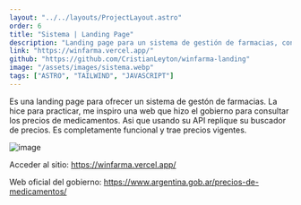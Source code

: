 ```yaml
---
layout: "../../layouts/ProjectLayout.astro"
order: 6
title: "Sistema | Landing Page"
description: "Landing page para un sistema de gestión de farmacias, con un buscador de precios de medicamentos incorpodaro, la armé como propuesta para mejorar la actual."
link: "https://winfarma.vercel.app/"
github: "https://github.com/CristianLeyton/winfarma-landing"
image: "/assets/images/sistema.webp"
tags: ["ASTRO", "TAILWIND", "JAVASCRIPT"]
---
```


Es una landing page para ofrecer un sistema de gestón de farmacias. La hice para practicar, me inspiro una web que hizo el gobierno para consultar los precios de medicamentos. Asi que usando su API replique su buscador de precios. Es completamente funcional y trae precios vigentes.

![image](https://github.com/user-attachments/assets/95ca8019-0786-453c-a368-81be28de522f)

Acceder al sitio:
<https://winfarma.vercel.app/>

Web oficial del gobierno:
<https://www.argentina.gob.ar/precios-de-medicamentos/>
